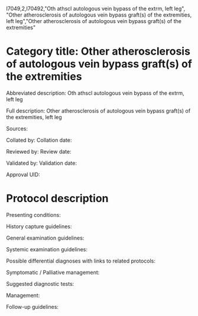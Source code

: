 I7049,2,I70492,"Oth athscl autologous vein bypass of the extrm, left leg", "Other atherosclerosis of autologous vein bypass graft(s) of the extremities, left leg","Other atherosclerosis of autologous vein bypass graft(s) of the extremities"
# Category title: Other atherosclerosis of autologous vein bypass graft(s) of the extremities

Abbreviated description: Oth athscl autologous vein bypass of the extrm, left leg

Full description: Other atherosclerosis of autologous vein bypass graft(s) of the extremities, left leg

Sources:

Collated by:
Collation date:

Reviewed by:
Review date:

Validated by:
Validation date:

Approval UID:

# Protocol description

Presenting conditions:

History capture guidelines:

General examination guidelines:

Systemic examination guidelines:

Possible differential diagnoses with links to related protocols:

Symptomatic / Palliative management:

Suggested diagnostic tests:

Management:

Follow-up guidelines:
